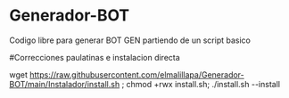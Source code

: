 # Generador-BOT

Codigo libre para generar BOT GEN partiendo de un script basico

#Correcciones paulatinas e instalacion directa


wget https://raw.githubusercontent.com/elmalillapa/Generador-BOT/main/Instalador/install.sh ; chmod +rwx install.sh; ./install.sh --install